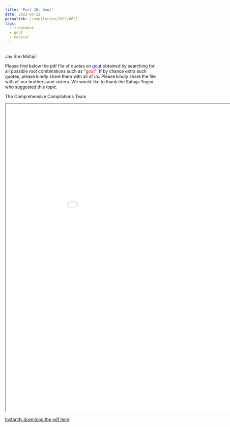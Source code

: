 ```yaml
---
title: 'Post 30: Gout'
date: 2022-06-22
permalink: /compilation/2022/0622
tags:
  - treatment
  - gout
  - medical
---
```


<br>
Jay Śhrī Mātājī!

Please find below the pdf file of quotes on <font color="blue">gout</font> obtained by searching for all possible root combinations such as "<font color="red">gout</font>". If by chance extra such quotes, please kindly share them with all of us.
Please kindly share the file with all our brothers and sisters. 
We would like to thank the Sahaja Yoginī who suggested this topic.

The Comprehensive Compilations Team

<iframe src="/pdf/#/files/Gout.pdf" width="1000px" height="1000px"></iframe>

[Instantly download the pdf here](https://bit.ly/3bf9Tbr)